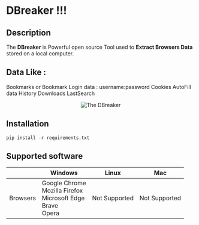 __DBreaker !!!__
==

Description
----
The __DBreaker__ is Powerful open source Tool used to __Extract Browsers Data__ stored on a local computer. 

Data Like :
----
Bookmarks or Bookmark
Login data : username:password
Cookies
AutoFill data
History
Downloads
LastSearch

<p align="center"><img src="" alt="The DBreaker"></p>


Installation
----
```
pip install -r requirements.txt
```

Supported software
----

|  | Windows    | Linux  | Mac |
| -- | -- | -- | -- |
| Browsers | Google Chrome<br>Mozilla Firefox<br>Microsoft Edge<br>Brave<br>Opera | Not Supported | Not Supported |
